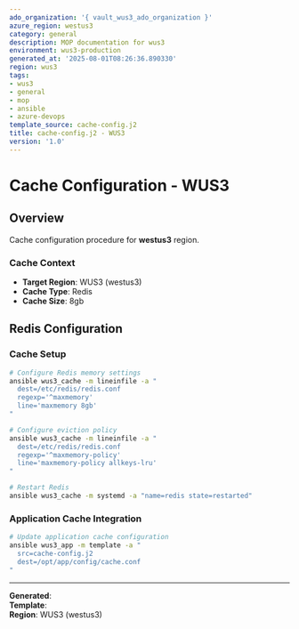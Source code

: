 ```yaml
---
ado_organization: '{ vault_wus3_ado_organization }'
azure_region: westus3
category: general
description: MOP documentation for wus3
environment: wus3-production
generated_at: '2025-08-01T08:26:36.890330'
region: wus3
tags:
- wus3
- general
- mop
- ansible
- azure-devops
template_source: cache-config.j2
title: cache-config.j2 - WUS3
version: '1.0'
---
```



# Cache Configuration - WUS3

## Overview

Cache configuration procedure for **westus3** region.

### Cache Context

- **Target Region**: WUS3 (westus3)
- **Cache Type**: Redis
- **Cache Size**: 8gb

## Redis Configuration

### Cache Setup
```bash
# Configure Redis memory settings
ansible wus3_cache -m lineinfile -a "
  dest=/etc/redis/redis.conf
  regexp='^maxmemory'
  line='maxmemory 8gb'
"

# Configure eviction policy
ansible wus3_cache -m lineinfile -a "
  dest=/etc/redis/redis.conf
  regexp='^maxmemory-policy'
  line='maxmemory-policy allkeys-lru'
"

# Restart Redis
ansible wus3_cache -m systemd -a "name=redis state=restarted"
```

### Application Cache Integration
```bash
# Update application cache configuration
ansible wus3_app -m template -a "
  src=cache-config.j2
  dest=/opt/app/config/cache.conf
"
```

---

**Generated**:   
**Template**:   
**Region**: WUS3 (westus3)